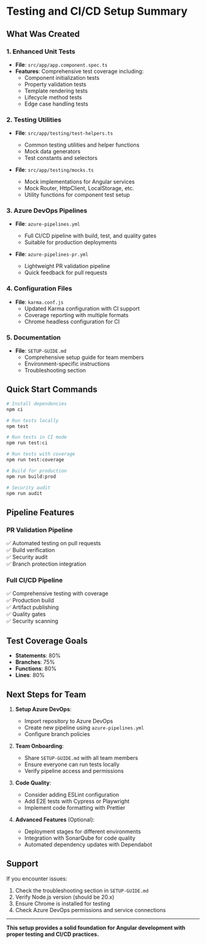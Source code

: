 # Testing and CI/CD Setup Summary

## What Was Created

### 1. Enhanced Unit Tests
- **File**: `src/app/app.component.spec.ts`
- **Features**: Comprehensive test coverage including:
  - Component initialization tests
  - Property validation tests
  - Template rendering tests
  - Lifecycle method tests
  - Edge case handling tests

### 2. Testing Utilities
- **File**: `src/app/testing/test-helpers.ts`
  - Common testing utilities and helper functions
  - Mock data generators
  - Test constants and selectors
  
- **File**: `src/app/testing/mocks.ts`
  - Mock implementations for Angular services
  - Mock Router, HttpClient, LocalStorage, etc.
  - Utility functions for component test setup

### 3. Azure DevOps Pipelines
- **File**: `azure-pipelines.yml`
  - Full CI/CD pipeline with build, test, and quality gates
  - Suitable for production deployments
  
- **File**: `azure-pipelines-pr.yml`
  - Lightweight PR validation pipeline
  - Quick feedback for pull requests

### 4. Configuration Files
- **File**: `karma.conf.js`
  - Updated Karma configuration with CI support
  - Coverage reporting with multiple formats
  - Chrome headless configuration for CI

### 5. Documentation
- **File**: `SETUP-GUIDE.md`
  - Comprehensive setup guide for team members
  - Environment-specific instructions
  - Troubleshooting section

## Quick Start Commands

```bash
# Install dependencies
npm ci

# Run tests locally
npm test

# Run tests in CI mode
npm run test:ci

# Run tests with coverage
npm run test:coverage

# Build for production
npm run build:prod

# Security audit
npm run audit
```

## Pipeline Features

### PR Validation Pipeline
✅ Automated testing on pull requests  
✅ Build verification  
✅ Security audit  
✅ Branch protection integration  

### Full CI/CD Pipeline
✅ Comprehensive testing with coverage  
✅ Production build  
✅ Artifact publishing  
✅ Quality gates  
✅ Security scanning  

## Test Coverage Goals
- **Statements**: 80%
- **Branches**: 75%  
- **Functions**: 80%
- **Lines**: 80%

## Next Steps for Team

1. **Setup Azure DevOps**:
   - Import repository to Azure DevOps
   - Create new pipeline using `azure-pipelines.yml`
   - Configure branch policies

2. **Team Onboarding**:
   - Share `SETUP-GUIDE.md` with all team members
   - Ensure everyone can run tests locally
   - Verify pipeline access and permissions

3. **Code Quality**:
   - Consider adding ESLint configuration
   - Add E2E tests with Cypress or Playwright
   - Implement code formatting with Prettier

4. **Advanced Features** (Optional):
   - Deployment stages for different environments
   - Integration with SonarQube for code quality
   - Automated dependency updates with Dependabot

## Support

If you encounter issues:
1. Check the troubleshooting section in `SETUP-GUIDE.md`
2. Verify Node.js version (should be 20.x)
3. Ensure Chrome is installed for testing
4. Check Azure DevOps permissions and service connections

---

**This setup provides a solid foundation for Angular development with proper testing and CI/CD practices.**